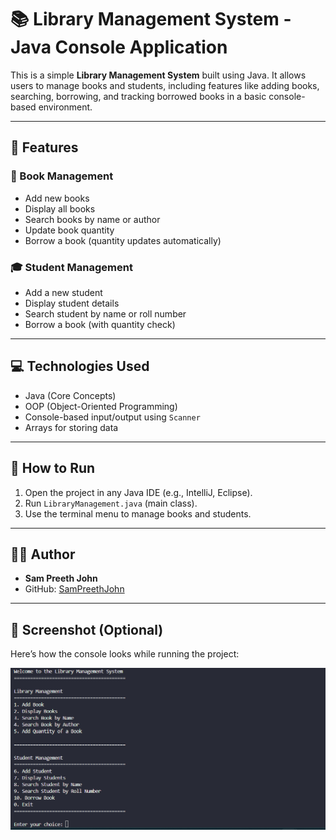 # 📚 Library Management System - Java Console Application

This is a simple **Library Management System** built using Java. It allows users to manage books and students, including features like adding books, searching, borrowing, and tracking borrowed books in a basic console-based environment.

---

## 🚀 Features

### 📘 Book Management
- Add new books
- Display all books
- Search books by name or author
- Update book quantity
- Borrow a book (quantity updates automatically)

### 🎓 Student Management
- Add a new student
- Display student details
- Search student by name or roll number
- Borrow a book (with quantity check)

---

## 💻 Technologies Used
- Java (Core Concepts)
- OOP (Object-Oriented Programming)
- Console-based input/output using `Scanner`
- Arrays for storing data

---

## 🏁 How to Run

1. Open the project in any Java IDE (e.g., IntelliJ, Eclipse).
2. Run `LibraryManagement.java` (main class).
3. Use the terminal menu to manage books and students.

---

## 👨‍💻 Author

- **Sam Preeth John**
- GitHub: [SamPreethJohn](https://github.com/SamPreethJohn)

---

## 📸 Screenshot (Optional)

Here’s how the console looks while running the project:

![Library Management Screenshot](screenshot.png)